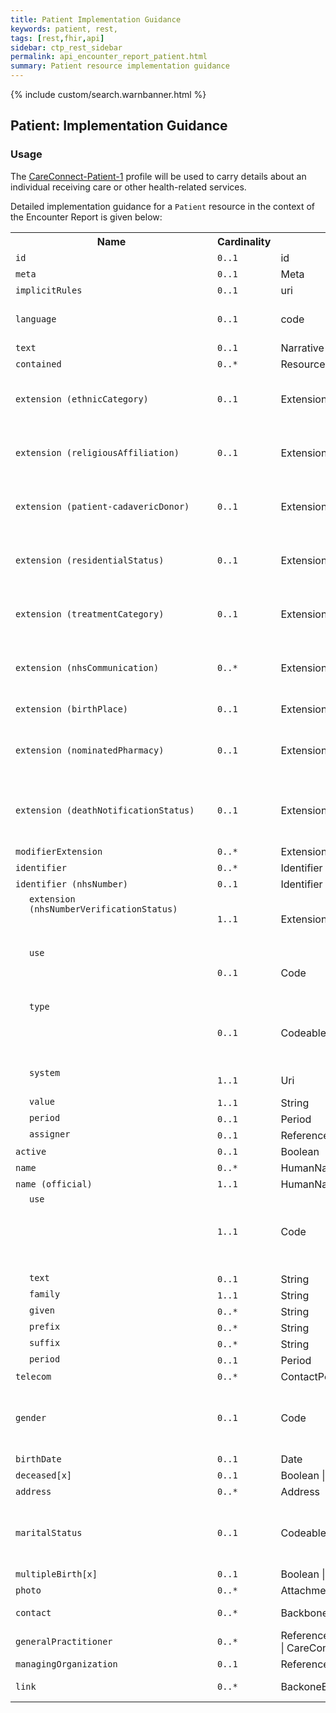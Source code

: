 ```yaml
---
title: Patient Implementation Guidance
keywords: patient, rest,
tags: [rest,fhir,api]
sidebar: ctp_rest_sidebar
permalink: api_encounter_report_patient.html
summary: Patient resource implementation guidance
---
```


{% include custom/search.warnbanner.html %}

<!--
{% include custom/fhir.referencemin.html resource="" userlink="" page="" fhirname="Patient" fhirlink="[Patient](http://hl7.org/fhir/stu3/patient.html)" content="User Stories" userlink="" %}
-->

<style>
td.sub{
content: '';
display: block;
width: 285px;
background-image: url(images/tbl_vjoin_end.png);
background-repeat: no-repeat;
background-position: 10px  10px;
padding-left: 30px;
}

td.sub-sub{
content: '';
display: block;
width: 285px;
background-image: url(images/tbl_vjoin_end.png);
background-repeat: no-repeat;
background-position: 30px  10px;
padding-left: 50px;
}

td.sub-sub-sub{
content: '';
display: block;
width: 285px;
background-image: url(images/tbl_vjoin_end.png);
background-repeat: no-repeat;
background-position: 50px  10px;
padding-left: 70px;
}
</style>

  

## Patient: Implementation Guidance ##

  

### Usage ###

The [CareConnect-Patient-1](https://fhir.hl7.org.uk/STU3/StructureDefinition/CareConnect-Patient-1) profile will be used to carry details about an individual receiving care or other health-related services.

Detailed implementation guidance for a `Patient` resource in the context of the Encounter Report is given below:
  
<table  style="min-width:100%;width:100%">
<tr>
<th  style="width:10%;">Name</th>
<th  style="width:5%;">Cardinality</th>
<th  style="width:10%;">Type</th>
<th  style="width:38%;">CareConnect Documentation</th>
</tr>
<tr>
<td><code  class="highlighter-rouge">id</code></td>
<td><code  class="highlighter-rouge">0..1</code></td>
<td>id</td>
<td>Logical id of this artifact</td>
</tr>
<tr>
<td><code  class="highlighter-rouge">meta</code></td>
<td><code  class="highlighter-rouge">0..1</code></td>
<td>Meta</td>
<td>Metadata about the resource</td>
</tr>
<tr>
<td><code  class="highlighter-rouge">implicitRules</code></td>
<td><code  class="highlighter-rouge">0..1</code></td>
<td>uri</td>
<td>A set of rules under which this content was created</td>
</tr>
<tr>
<td><code  class="highlighter-rouge">language</code></td>
<td><code  class="highlighter-rouge">0..1</code></td>
<td>code</td>
<td>Language of the resource content. <br/> <a  href="http://hl7.org/fhir/stu3/valueset-languages.html">Common Languages [Extensible but limited to All Languages]</a></td>
</tr>
<tr>
<td><code  class="highlighter-rouge">text</code></td>
<td><code  class="highlighter-rouge">0..1</code></td>
<td>Narrative</td>
<td>Text summary of the resource, for human interpretation</td>
</tr>
<tr>
<td><code  class="highlighter-rouge">contained</code></td>
<td><code  class="highlighter-rouge">0..*</code></td>
<td>Resource</td>
<td>Contained, inline Resources</td>
</tr>
<tr>
<td><code  class="highlighter-rouge">extension (ethnicCategory)</code></td>
<td><code  class="highlighter-rouge">0..1</code></td>
<td>Extension</td>
<td>Ethnic Category<br/>URL: <a  href="https://fhir.hl7.org.uk/STU3/StructureDefinition/Extension-CareConnect-EthnicCategory-1">https://fhir.hl7.org.uk/STU3/StructureDefinition/Extension-CareConnect-EthnicCategory-1</a></td>
</tr>
<tr>
<td><code  class="highlighter-rouge">extension (religiousAffiliation)</code></td>
<td><code  class="highlighter-rouge">0..1</code></td>
<td>Extension</td>
<td>Religious affiliation<br/>URL: <a  href="https://fhir.hl7.org.uk/STU3/StructureDefinition/Extension-CareConnect-ReligiousAffiliation-1">https://fhir.hl7.org.uk/STU3/StructureDefinition/Extension-CareConnect-ReligiousAffiliation-1</a></td>
</tr>
<tr>
<td><code  class="highlighter-rouge">extension (patient-cadavericDonor)</code></td>
<td><code  class="highlighter-rouge">0..1</code></td>
<td>Extension</td>
<td>Flag indicating whether the patient authorized the donation of body parts after death<br/>URL: <a  href="http://hl7.org/fhir/stu3/StructureDefinition/patient-cadavericDonor">http://hl7.org/fhir/stu3/StructureDefinition/patient-cadavericDonor</a></td>
</tr>
<tr>
<td><code  class="highlighter-rouge">extension (residentialStatus)</code></td>
<td><code  class="highlighter-rouge">0..1</code></td>
<td>Extension</td>
<td>The residential status of the patient<br/>URL: <a  href="https://fhir.hl7.org.uk/STU3/StructureDefinition/Extension-CareConnect-ResidentialStatus-1">https://fhir.hl7.org.uk/STU3/StructureDefinition/Extension-CareConnect-ResidentialStatus-1</a></td>
</tr>
<tr>
<td><code  class="highlighter-rouge">extension (treatmentCategory)</code></td>
<td><code  class="highlighter-rouge">0..1</code></td>
<td>Extension</td>
<td>The treatment category for this patient<br/>URL: <a  href="https://fhir.hl7.org.uk/STU3/StructureDefinition/Extension-CareConnect-TreatmentCategory-1">https://fhir.hl7.org.uk/STU3/StructureDefinition/Extension-CareConnect-TreatmentCategory-1</a></td>
</tr>
<tr>
<td><code  class="highlighter-rouge">extension (nhsCommunication)</code></td>
<td><code  class="highlighter-rouge">0..*</code></td>
<td>Extension</td>
<td>NHS communication preferences for a resource<br/>URL: <a  href="https://fhir.hl7.org.uk/STU3/StructureDefinition/Extension-CareConnect-NHSCommunication-1">https://fhir.hl7.org.uk/STU3/StructureDefinition/Extension-CareConnect-NHSCommunication-1</a></td>
</tr>
<tr>
<td><code  class="highlighter-rouge">extension (birthPlace)</code></td>
<td><code  class="highlighter-rouge">0..1</code></td>
<td>Extension</td>
<td>Birth Place: The registered place of birth of the patient.<br/>URL: <a  href="http://hl7.org/fhir/stu3/StructureDefinition/birthPlace">http://hl7.org/fhir/stu3/StructureDefinition/birthPlace</a></td>
</tr>
<tr>
<td><code  class="highlighter-rouge">extension (nominatedPharmacy)</code></td>
<td><code  class="highlighter-rouge">0..1</code></td>
<td>Extension</td>
<td>A patient's nominated pharmacy<br/>URL: <a  href="https://fhir.hl7.org.uk/STU3/StructureDefinition/Extension-CareConnect-NominatedPharmacy-1">https://fhir.hl7.org.uk/STU3/StructureDefinition/Extension-CareConnect-NominatedPharmacy-1</a></td>
</tr>
<tr>
<td><code  class="highlighter-rouge">extension (deathNotificationStatus)</code></td>
<td><code  class="highlighter-rouge">0..1</code></td>
<td>Extension</td>
<td>Representation of a patient’s death notification status (as held on Personal Demographics Service (PDS))<br/>URL: <a  href="https://fhir.hl7.org.uk/STU3/StructureDefinition/Extension-CareConnect-DeathNotificationStatus-1">https://fhir.hl7.org.uk/STU3/StructureDefinition/Extension-CareConnect-DeathNotificationStatus-1</a>
</tr>
<tr>
<td><code  class="highlighter-rouge">modifierExtension</code></td>
<td><code  class="highlighter-rouge">0..*</code></td>
<td>Extension</td>
<td>Extensions that cannot be ignored</td>
</tr>
<tr>
<td><code  class="highlighter-rouge">identifier</code></td>
<td><code  class="highlighter-rouge">0..*</code></td>
<td>Identifier</td>
<td>An identifier for this patient</td>
</tr>
<tr>
<td><code  class="highlighter-rouge">identifier (nhsNumber)</code></td>
<td><code  class="highlighter-rouge">0..1</code></td>
<td>Identifier</td>
<td>The patient's NHS number</td>
</tr>
<tr>
<td  class="sub"><code  class="highlighter-rouge">extension (nhsNumberVerificationStatus)</code></td>
<td><code  class="highlighter-rouge">1..1</code></td>
<td>Extension</td>
<td>NHS number verification status<br />URL: <a  href="https://fhir.hl7.org.uk/STU3/StructureDefinition/Extension-CareConnect-NHSNumberVerificationStatus-1">https://fhir.hl7.org.uk/STU3/StructureDefinition/Extension-CareConnect-NHSNumberVerificationStatus-1</a></td>
</tr>
<tr>
<td  class="sub"><code  class="highlighter-rouge">use</code></td>
<td><code  class="highlighter-rouge">0..1</code></td>
<td>Code</td>
<td>usual | official | temp | secondary (If known)<br />Binding (required): Identifies the purpose for this identifier, if known. (<a  href="http://hl7.org/fhir/stu3/valueset-identifier-use.html">http://hl7.org/fhir/stu3/valueset-identifier-use.html</a>)</td>
</tr>
<tr>
<td  class="sub"><code  class="highlighter-rouge">type</code></td>
<td><code  class="highlighter-rouge">0..1</code></td>
<td>CodeableConcept</td>
<td>Description of identifier<br/>Binding (extensible): A coded type for an identifier that can be used to determine which identifier to use for a specific purpose. (<a  href="http://hl7.org/fhir/stu3/valueset-identifier-type.html">http://hl7.org/fhir/stu3/valueset-identifier-type.html</a>)</td>
</tr>
<tr>
<td  class="sub"><code  class="highlighter-rouge">system</code></td>
<td><code  class="highlighter-rouge">1..1</code></td>
<td>Uri</td>
<td>The namespace for the identifier value<br/>Fixed Value: https://fhir.nhs.uk/Id/nhs-number</td>
</tr>
<tr>
<td  class="sub"><code  class="highlighter-rouge">value</code></td>
<td><code  class="highlighter-rouge">1..1</code></td>
<td>String</td>
<td>The value that is unique</td>
</tr>
<tr>
<td  class="sub"><code  class="highlighter-rouge">period</code></td>
<td><code  class="highlighter-rouge">0..1</code></td>
<td>Period</td>
<td>Time period when id is/was valid for use</td>
</tr>
<tr>
<td  class="sub"><code  class="highlighter-rouge">assigner</code></td>
<td><code  class="highlighter-rouge">0..1</code></td>
<td>Reference(CareConnectOrganization)</td>
<td>Organization that issued id (may be just text)</td>
</tr>
<tr>
<td><code  class="highlighter-rouge">active</code></td>
<td><code  class="highlighter-rouge">0..1</code></td>
<td>Boolean</td>
<td>Whether this patient's record is in active use</td>
</tr>
<tr>
<td><code  class="highlighter-rouge">name</code></td>
<td><code  class="highlighter-rouge">0..*</code></td>
<td>HumanName</td>
<td>A name associated with the patient</td>
</tr>
<tr>
<td><code  class="highlighter-rouge">name (official)</code></td>
<td><code  class="highlighter-rouge">1..1</code></td>
<td>HumanName</td>
<td>A name associated with the patient</td>
</tr>
<tr>
<td  class="sub"><code  class="highlighter-rouge">use</code></td>
<td><code  class="highlighter-rouge">1..1</code></td>
<td>Code</td>
<td>usual | official | temp | nickname | anonymous | old | maiden<br/>Fixed Value: official<br/>The use of a human name (<a  href="https://fhir.hl7.org.uk/STU3/ValueSet/CareConnect-NameUse-1">https://fhir.hl7.org.uk/STU3/ValueSet/CareConnect-NameUse-1</a>)</td>
</tr>
<tr>
<td  class="sub"><code  class="highlighter-rouge">text</code></td>
<td><code  class="highlighter-rouge">0..1</code></td>
<td>String</td>
<td>Text representation of the full name</td>
</tr>
<tr>
<td  class="sub"><code  class="highlighter-rouge">family</code></td>
<td><code  class="highlighter-rouge">1..1</code></td>
<td>String</td>
<td>TFamily name (often called 'Surname')</td>
</tr>
<tr>
<td  class="sub"><code  class="highlighter-rouge">given</code></td>
<td><code  class="highlighter-rouge">0..*</code></td>
<td>String</td>
<td>Given names (not always 'first'). Includes middle names</td>
</tr>
<tr>
<td  class="sub"><code  class="highlighter-rouge">prefix</code></td>
<td><code  class="highlighter-rouge">0..*</code></td>
<td>String</td>
<td>Parts that come before the name</td>
</tr>
<tr>
<td  class="sub"><code  class="highlighter-rouge">suffix</code></td>
<td><code  class="highlighter-rouge">0..*</code></td>
<td>String</td>
<td>Parts that come after the name</td>
</tr>
<tr>
<td  class="sub"><code  class="highlighter-rouge">period</code></td>
<td><code  class="highlighter-rouge">0..1</code></td>
<td>Period</td>
<td>Time period when name was/is in use</td>
</tr>
<tr>
<td><code  class="highlighter-rouge">telecom</code></td>
<td><code  class="highlighter-rouge">0..*</code></td>
<td>ContactPoint</td>
<td>A contact detail for the individual</td>
</tr>
<tr>
<td><code  class="highlighter-rouge">gender</code></td>
<td><code  class="highlighter-rouge">0..1</code></td>
<td>Code</td>
<td>male | female | other | unknown<br/>Binding (required): The gender of a person used for administrative purposes. (<a  href="https://fhir.hl7.org.uk/STU3/ValueSet/CareConnect-AdministrativeGender-1">https://fhir.hl7.org.uk/STU3/ValueSet/CareConnect-AdministrativeGender-1</a>)</td>
</tr>
<tr>
<td><code  class="highlighter-rouge">birthDate</code></td>
<td><code  class="highlighter-rouge">0..1</code></td>
<td>Date</td>
<td>The date of birth for the individual</td>
</tr>
<tr>
<td><code  class="highlighter-rouge">deceased[x]</code></td>
<td><code  class="highlighter-rouge">0..1</code></td>
<td>Boolean | dateTime</td>
<td>Indicates if the individual is deceased or not</td>
</tr>
<tr>
<td><code  class="highlighter-rouge">address</code></td>
<td><code  class="highlighter-rouge">0..*</code></td>
<td>Address</td>
<td>Addresses for the individual</td>
</tr>
<tr>
<td><code  class="highlighter-rouge">maritalStatus</code></td>
<td><code  class="highlighter-rouge">0..1</code></td>
<td>CodeableConcept</td>
<td>Marital (civil) status of a patient<br/>Binding (required): The domestic partnership status of a person. (<a  href="https://fhir.hl7.org.uk/STU3/ValueSet/CareConnect-MaritalStatus-1">https://fhir.hl7.org.uk/STU3/ValueSet/CareConnect-MaritalStatus-1</a>)</td>
</tr>
<tr>
<td><code  class="highlighter-rouge">multipleBirth[x]</code></td>
<td><code  class="highlighter-rouge">0..1</code></td>
<td>Boolean | Integer</td>
<td>Whether patient is part of a multiple birth</td>
</tr>
<tr>
<td><code  class="highlighter-rouge">photo</code></td>
<td><code  class="highlighter-rouge">0..*</code></td>
<td>Attachment</td>
<td>Image of the patient</td>
</tr>
<tr>
<td><code  class="highlighter-rouge">contact</code></td>
<td><code  class="highlighter-rouge">0..*</code></td>
<td>BackboneElement</td>
<td>A contact party (e.g. guardian, partner, friend) for the patient</td>
</tr>
<tr>
<td><code  class="highlighter-rouge">generalPractitioner</code></td>
<td><code  class="highlighter-rouge">0..*</code></td>
<td>Reference(CareConnectOrganization | CareConnectPractitioner)</td>
<td>Patient's nominated primary care provider</td>
</tr>
<tr>
<td><code  class="highlighter-rouge">managingOrganization</code></td>
<td><code  class="highlighter-rouge">0..1</code></td>
<td>Reference(CareConnectOrganization)</td>
<td>Organization that is the custodian of the patient record</td>
</tr>
<tr>
<td><code  class="highlighter-rouge">link</code></td>
<td><code  class="highlighter-rouge">0..*</code></td>
<td>BackoneElement</td>
<td>Link to another patient resource that concerns the same actual person</td>
</tr>
</table>
  

<!-- ## Example Scenario ##

Placeholder -->
<!--stackedit_data:
eyJoaXN0b3J5IjpbLTk3ODg2MzI0MiwtMjAzMjI3OTA5XX0=
-->